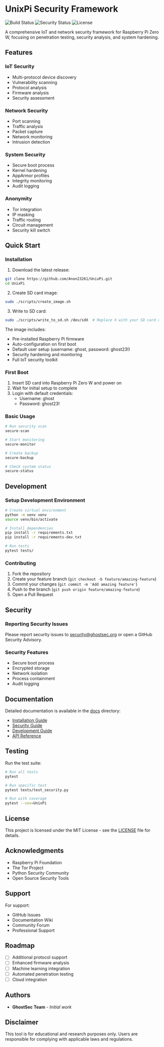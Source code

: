 # UnixPi Security Framework

![Build Status](https://github.com/ghostsec/unixpi/workflows/CI/badge.svg)
![Security Status](https://github.com/ghostsec/unixpi/workflows/Security/badge.svg)
![License](https://img.shields.io/badge/license-MIT-blue.svg)

A comprehensive IoT and network security framework for Raspberry Pi Zero W, focusing on penetration testing, security analysis, and system hardening.

## Features

### IoT Security
- Multi-protocol device discovery
- Vulnerability scanning
- Protocol analysis
- Firmware analysis
- Security assessment

### Network Security
- Port scanning
- Traffic analysis
- Packet capture
- Network monitoring
- Intrusion detection

### System Security
- Secure boot process
- Kernel hardening
- AppArmor profiles
- Integrity monitoring
- Audit logging

### Anonymity
- Tor integration
- IP masking
- Traffic routing
- Circuit management
- Security kill switch

## Quick Start

### Installation

1. Download the latest release:
```bash
git clone https://github.com/Anon23261/UnixPi.git
cd UnixPi
```

2. Create SD card image:
```bash
sudo ./scripts/create_image.sh
```

3. Write to SD card:
```bash
sudo ./scripts/write_to_sd.sh /dev/sdX  # Replace X with your SD card device
```

The image includes:
- Pre-installed Raspberry Pi firmware
- Auto-configuration on first boot
- Default user setup (username: ghost, password: ghost23!)
- Security hardening and monitoring
- Full IoT security toolkit

### First Boot

1. Insert SD card into Raspberry Pi Zero W and power on
2. Wait for initial setup to complete
3. Login with default credentials:
   - Username: ghost
   - Password: ghost23!

### Basic Usage

```bash
# Run security scan
secure-scan

# Start monitoring
secure-monitor

# Create backup
secure-backup

# Check system status
secure-status
```

## Development

### Setup Development Environment

```bash
# Create virtual environment
python -m venv venv
source venv/bin/activate

# Install dependencies
pip install -r requirements.txt
pip install -r requirements-dev.txt

# Run tests
pytest tests/
```

### Contributing

1. Fork the repository
2. Create your feature branch (`git checkout -b feature/amazing-feature`)
3. Commit your changes (`git commit -m 'Add amazing feature'`)
4. Push to the branch (`git push origin feature/amazing-feature`)
5. Open a Pull Request

## Security

### Reporting Security Issues

Please report security issues to security@ghostsec.org or open a GitHub Security Advisory.

### Security Features

- Secure boot process
- Encrypted storage
- Network isolation
- Process containment
- Audit logging

## Documentation

Detailed documentation is available in the [docs](docs/) directory:
- [Installation Guide](docs/installation.md)
- [Security Guide](docs/security.md)
- [Development Guide](docs/development.md)
- [API Reference](docs/api.md)

## Testing

Run the test suite:
```bash
# Run all tests
pytest

# Run specific test
pytest tests/test_security.py

# Run with coverage
pytest --cov=UnixPi
```

## License

This project is licensed under the MIT License - see the [LICENSE](LICENSE) file for details.

## Acknowledgments

- Raspberry Pi Foundation
- The Tor Project
- Python Security Community
- Open Source Security Tools

## Support

For support:
- GitHub Issues
- Documentation Wiki
- Community Forum
- Professional Support

## Roadmap

- [ ] Additional protocol support
- [ ] Enhanced firmware analysis
- [ ] Machine learning integration
- [ ] Automated penetration testing
- [ ] Cloud integration

## Authors

- **GhostSec Team** - *Initial work*

## Disclaimer

This tool is for educational and research purposes only. Users are responsible for complying with applicable laws and regulations.
